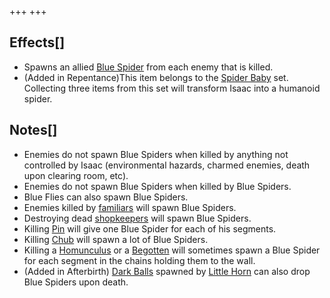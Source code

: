 +++
+++

Effects[]
---------


* Spawns an allied [Blue Spider](/wiki/Blue_Spider "Blue Spider") from each enemy that is killed.
* (Added in Repentance)This item belongs to the [Spider Baby](/wiki/Spider_Baby_(Transformation) "Spider Baby (Transformation)") set. Collecting three items from this set will transform Isaac into a humanoid spider.


Notes[]
-------


* Enemies do not spawn Blue Spiders when killed by anything not controlled by Isaac (environmental hazards, charmed enemies, death upon clearing room, etc).
* Enemies do not spawn Blue Spiders when killed by Blue Spiders.
* Blue Flies can also spawn Blue Spiders.
* Enemies killed by [familiars](/wiki/Familiar "Familiar") will spawn Blue Spiders.
* Destroying dead [shopkeepers](/wiki/Shopkeeper "Shopkeeper") will spawn Blue Spiders.
* Killing [Pin](/wiki/Pin "Pin") will give one Blue Spider for each of his segments.
* Killing [Chub](/wiki/Chub "Chub") will spawn a lot of Blue Spiders.
* Killing a [Homunculus](/wiki/Homunculus "Homunculus") or a [Begotten](/wiki/Begotten "Begotten") will sometimes spawn a Blue Spider for each segment in the chains holding them to the wall.
* (Added in Afterbirth) [Dark Balls](/wiki/Dark_Ball "Dark Ball") spawned by [Little Horn](/wiki/Little_Horn "Little Horn") can also drop Blue Spiders upon death.


